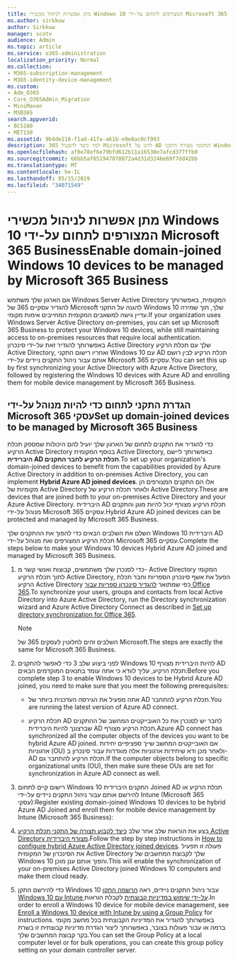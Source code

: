 ```yaml
---
title: מתן אפשרות לניהול מכשירי Windows 10 המצורפים לתחום על-ידי Microsoft 365 Business
ms.author: sirkkuw
author: Sirkkuw
manager: scotv
audience: Admin
ms.topic: article
ms.service: o365-administration
localization_priority: Normal
ms.collection:
- M365-subscription-management
- M365-identity-device-management
ms.custom:
- Adm_O365
- Core_O365Admin_Migration
- MiniMaven
- MSB365
search.appverid:
- BCS160
- MET150
ms.assetid: 9b4de218-f1ad-41fa-a61b-e9e8ac0cf993
description: למד כיצד להפעיל 365 Microsoft להגן על AD המקומי מצורף התקני Windows 10.
ms.openlocfilehash: af0e78ef6e79bfd612b11a16538e7afcd377ffb0
ms.sourcegitcommit: 66bb5af851947078872a4d31d3246e69f7dd42bb
ms.translationtype: MT
ms.contentlocale: he-IL
ms.lasthandoff: 05/15/2019
ms.locfileid: "34071549"
---
```

# <a name="enable-domain-joined-windows-10-devices-to-be-managed-by-microsoft-365-business"></a><span data-ttu-id="a429c-103">מתן אפשרות לניהול מכשירי Windows 10 המצורפים לתחום על-ידי Microsoft 365 Business</span><span class="sxs-lookup"><span data-stu-id="a429c-103">Enable domain-joined Windows 10 devices to be managed by Microsoft 365 Business</span></span>

<span data-ttu-id="a429c-104">אם הארגון שלך משתמש Windows Server Active Directory המקומית, באפשרותך להגדיר עסקיים 365 של Microsoft להגנה על התקני Windows 10 שלך, תוך שמירה עדיין גישה למשאבים המקומית המחייבים אימות מקומי.</span><span class="sxs-lookup"><span data-stu-id="a429c-104">If your organization uses Windows Server Active Directory on-premises, you can set up Microsoft 365 Business to protect your Windows 10 devices, while still maintaining access to on-premises resources that require local authentication.</span></span> <span data-ttu-id="a429c-105">באפשרותך להגדיר זאת על-ידי סינכרון Active Directory שלך עם תכלת הרקיע Active Directory, ואחריו רישום התקני Windows 10 עם AD תכלת הרקיע לבין רושם אותם עבור ניהול התקנים ניידים על-ידי Microsoft 365 עסקיים.</span><span class="sxs-lookup"><span data-stu-id="a429c-105">You can set this up by first synchronizing your Active Directory with Azure Active Directory, followed by registering the Windows 10 devices with Azure AD and enrolling them for mobile device management by Microsoft 365 Business.</span></span>
  
## <a name="set-up-domain-joined-devices-to-be-managed-by-microsoft-365-business"></a><span data-ttu-id="a429c-106">הגדרת התקני לתחום כדי להיות מנוהל על-ידי Microsoft 365 עסקי</span><span class="sxs-lookup"><span data-stu-id="a429c-106">Set up domain-joined devices to be managed by Microsoft 365 Business</span></span>

<span data-ttu-id="a429c-107">כדי להגדיר את התקנים לתחום של הארגון שלך יועיל להם היכולות שמספק תכלת הרקיע Active Directory בנוסף המקומית Active Directory, באפשרותך ליישם **היברידית AD תכלת הרקיע לחבר התקנים**.</span><span class="sxs-lookup"><span data-stu-id="a429c-107">To set up your organization's domain-joined devices to benefit from the capabilities provided by Azure Active Directory in addition to on-premises Active Directory, you can implement **Hybrid Azure AD joined devices**.</span></span> <span data-ttu-id="a429c-108">אלו הם התקנים המצורפים הן מקומיות של Active Directory ולאחר תכלת הרקיע של Active Directory.</span><span class="sxs-lookup"><span data-stu-id="a429c-108">These are devices that are joined both to your on-premises Active Directory and your Azure Active Directory.</span></span> <span data-ttu-id="a429c-109">היברידית AD תכלת הרקיע מצורף יכול להיות מוגן והתקנים מנוהל על-ידי Microsoft 365 עסקיים.</span><span class="sxs-lookup"><span data-stu-id="a429c-109">Hybrid Azure AD joined devices can be protected and managed by Microsoft 365 Business.</span></span> 
  
<span data-ttu-id="a429c-110">השלם את השלבים הבאים כדי להפוך את ההתקנים שלך Windows 10 היברידית AD תכלת הרקיע המצורפים ואת מנוהל על-ידי Microsoft 365 עסקיים.</span><span class="sxs-lookup"><span data-stu-id="a429c-110">Complete the steps below to make your Windows 10 devices Hybrid Azure AD joined and managed by Microsoft 365 Business.</span></span>
  
1. <span data-ttu-id="a429c-111">כדי לסנכרן שלך משתמשים, קבוצות ואנשי קשר מ- Active Directory המקומי לתוך תכלת הרקיע Active Directory, הפעל את אשף סינכרון הספריות וחבר תכלת הרקיע Active Directory כפי שמתואר [להגדיר סינכרון ספריות עבור Office 365](https://support.office.com/article/1b3b5318-6977-42ed-b5c7-96fa74b08846).</span><span class="sxs-lookup"><span data-stu-id="a429c-111">To synchronize your users, groups and contacts from local Active Directory into Azure Active Directory, run the Directory synchronization wizard and Azure Active Directory Connect as described in [Set up directory synchronization for Office 365](https://support.office.com/article/1b3b5318-6977-42ed-b5c7-96fa74b08846).</span></span>
    
    > [!NOTE]
    > <span data-ttu-id="a429c-112">השלבים זהים לחלוטין לעסקים 365 של Microsoft.</span><span class="sxs-lookup"><span data-stu-id="a429c-112">The steps are exactly the same for Microsoft 365 Business.</span></span> 
  
2. <span data-ttu-id="a429c-113">לפני ביצוע שלב 3 כדי לאפשר להתקנים Windows 10 להיות היברידית מצורף AD תכלת הרקיע, עליך לוודא כי אתה עומד בתנאים המוקדמים הבאים:</span><span class="sxs-lookup"><span data-stu-id="a429c-113">Before you complete step 3 to enable Windows 10 devices to be Hybrid Azure AD joined, you need to make sure that you meet the following prerequisites:</span></span>

   - <span data-ttu-id="a429c-114">אתה מפעיל את הגירסה העדכנית ביותר של AD תכלת הרקיע להתחבר.</span><span class="sxs-lookup"><span data-stu-id="a429c-114">You are running the latest version of Azure AD connect.</span></span>

   - <span data-ttu-id="a429c-115">תכלת הרקיע AD לחבר יש לסנכרן את כל האובייקטים המחשב של ההתקנים שברצונך להיות היברידית AD תכלת הרקיע מצורף.</span><span class="sxs-lookup"><span data-stu-id="a429c-115">Azure AD connect has synchronized all the computer objects of the devices you want to be hybrid Azure AD joined.</span></span> <span data-ttu-id="a429c-116">אם האובייקטים המחשב שייך ספציפיים יחידות ארגוניות (OU) ולאחר מכן ודא שיחידות ארגוניות אלה מוגדרות עבור סינכרון ב- AD תכלת הרקיע להתחבר גם.</span><span class="sxs-lookup"><span data-stu-id="a429c-116">If the computer objects belong to specific organizational units (OU), then make sure these OUs are set for synchronization in Azure AD connect as well.</span></span>
    
3. <span data-ttu-id="a429c-117">רישום קיים לתחום Windows 10 התקנים היברידית Joined AD תכלת הרקיע או להירשם אותם עבור ניהול התקנים ניידים על-ידי Intune (Microsoft 365 עסקי):</span><span class="sxs-lookup"><span data-stu-id="a429c-117">Register existing domain-joined Windows 10 devices to be hybrid Azure AD Joined and enroll them for mobile device management by Intune (Microsoft 365 Business):</span></span>
    
4. <span data-ttu-id="a429c-118">בצע את הוראות שלב אחר שלב [כיצד לקבוע תצורה של התקני תכלת הרקיע Active Directory מצורף היברידית](https://go.microsoft.com/fwlink/p/?linkid=872870).</span><span class="sxs-lookup"><span data-stu-id="a429c-118">Follow the step by step instructions in [How to configure hybrid Azure Active Directory joined devices](https://go.microsoft.com/fwlink/p/?linkid=872870).</span></span> <span data-ttu-id="a429c-119">פעולה זו תפעיל את הסינכרון של המקומית Active Directory שלך לקבוצת המחשבים של Windows 10 והפוך אותם ענן מוכן.</span><span class="sxs-lookup"><span data-stu-id="a429c-119">This will enable the synchronization of your on-premises Active Directory joined Windows 10 computers and make them cloud ready.</span></span>
    
5. <span data-ttu-id="a429c-120">כדי להירשם התקן Windows 10 עבור ניהול התקנים ניידים, ראה [הרשמה התקן Windows 10 עם Intune על-ידי שימוש במדיניות קבוצתית](https://go.microsoft.com/fwlink/p/?linkid=872871) לקבלת הוראות.</span><span class="sxs-lookup"><span data-stu-id="a429c-120">In order to enroll a Windows 10 device for mobile device management, see [Enroll a Windows 10 device with Intune by using a Group Policy](https://go.microsoft.com/fwlink/p/?linkid=872871) for instructions.</span></span> <span data-ttu-id="a429c-121">באפשרותך להגדיר את המדיניות הקבוצתית בכל מחשב מקומי ברמה או עבור פעולות בצובר, באפשרותך ליצור הגדרת מדיניות קבוצתית זו בשרת בקר קבוצת המחשבים שלך.</span><span class="sxs-lookup"><span data-stu-id="a429c-121">You can set the Group Policy at a local computer level or for bulk operations, you can create this group policy setting on your domain controller server.</span></span>